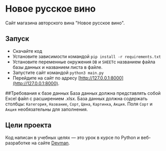 # Новое русское вино

Сайт магазина авторского вина "Новое русское вино".

## Запуск

- Скачайте код
- Установите зависимости командой `pip install -r requirements.txt`
- Установите переменные окружения `DB` и `SHEET`с названием файла базы данных и названием листа в файле.
- Запустите сайт командой `python3 main.py`
- Перейдите на сайт по адресу [http://127.0.0.1:8000](http://127.0.0.1:8000).

##Требования к базе данных
База данных должна представлять собой Excel файл с расширением .xlsx. База данных должна содержать столбцы: `Категория`, `Название`, `Сорт`, `Цена`, `Картинка`, `Акция`. Поля `Сорт` и `Акция` необязательны для заполнения.

## Цели проекта

Код написан в учебных целях — это урок в курсе по Python и веб-разработке на сайте [Devman](https://dvmn.org).
